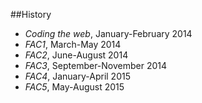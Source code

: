 ##History

* *Coding the web*, January-February 2014
* *FAC1*, March-May 2014
* *FAC2*, June-August 2014
* *FAC3*, September-November 2014
* *FAC4*, January-April 2015
* *FAC5*, May-August 2015



